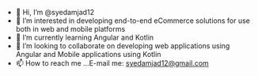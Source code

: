 - 👋 Hi, I’m @syedamjad12
- 👀 I’m interested in developing end-to-end eCommerce solutions for use both in web and mobile platforms
- 🌱 I’m currently learning Angular and Kotlin
- 💞️ I’m looking to collaborate on developing web applications using Angular and Mobile applications using Kotlin
- 📫 How to reach me ...E-mail me: syedamjad12@gmail.com

<!---
syedamjad12/syedamjad12 is a ✨ special ✨ repository because its `README.md` (this file) appears on your GitHub profile.
You can click the Preview link to take a look at your changes.
--->
